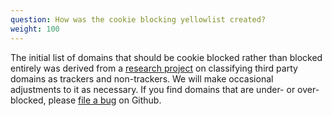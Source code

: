 ```yaml
---
question: How was the cookie blocking yellowlist created?
weight: 100
---
```


The initial list of domains that should be cookie blocked rather than blocked entirely was derived from a [research project](https://jonathanmayer.org/papers_data/bau13.pdf) on classifying third party domains as trackers and non-trackers. We will make occasional adjustments to it as necessary. If you find domains that are under- or over-blocked, please [file a bug](https://github.com/EFForg/privacybadger/issues) on Github.
